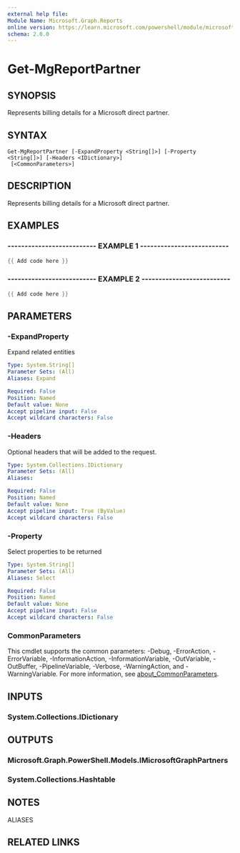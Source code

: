 ```yaml
---
external help file:
Module Name: Microsoft.Graph.Reports
online version: https://learn.microsoft.com/powershell/module/microsoft.graph.reports/get-mgreportpartner
schema: 2.0.0
---
```


# Get-MgReportPartner

## SYNOPSIS
Represents billing details for a Microsoft direct partner.

## SYNTAX

```
Get-MgReportPartner [-ExpandProperty <String[]>] [-Property <String[]>] [-Headers <IDictionary>]
 [<CommonParameters>]
```

## DESCRIPTION
Represents billing details for a Microsoft direct partner.

## EXAMPLES

### -------------------------- EXAMPLE 1 --------------------------
```powershell
{{ Add code here }}
```



### -------------------------- EXAMPLE 2 --------------------------
```powershell
{{ Add code here }}
```



## PARAMETERS

### -ExpandProperty
Expand related entities

```yaml
Type: System.String[]
Parameter Sets: (All)
Aliases: Expand

Required: False
Position: Named
Default value: None
Accept pipeline input: False
Accept wildcard characters: False
```

### -Headers
Optional headers that will be added to the request.

```yaml
Type: System.Collections.IDictionary
Parameter Sets: (All)
Aliases:

Required: False
Position: Named
Default value: None
Accept pipeline input: True (ByValue)
Accept wildcard characters: False
```

### -Property
Select properties to be returned

```yaml
Type: System.String[]
Parameter Sets: (All)
Aliases: Select

Required: False
Position: Named
Default value: None
Accept pipeline input: False
Accept wildcard characters: False
```

### CommonParameters
This cmdlet supports the common parameters: -Debug, -ErrorAction, -ErrorVariable, -InformationAction, -InformationVariable, -OutVariable, -OutBuffer, -PipelineVariable, -Verbose, -WarningAction, and -WarningVariable. For more information, see [about_CommonParameters](http://go.microsoft.com/fwlink/?LinkID=113216).

## INPUTS

### System.Collections.IDictionary

## OUTPUTS

### Microsoft.Graph.PowerShell.Models.IMicrosoftGraphPartners

### System.Collections.Hashtable

## NOTES

ALIASES

## RELATED LINKS


